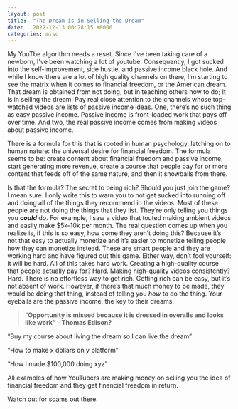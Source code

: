 ```yaml
---
layout: post
title:  "The Dream is in Selling the Dream"
date:   2022-12-13 00:28:15 +0000
categories: misc
---
```


My YouTbe algorithm needs a reset. Since I've been taking care of a newborn, I've been watching a lot of youtube. Consequently, I got sucked into the self-improvement, side hustle, and passive income black hole. And while I know there are a lot of high quality channels on there, I’m starting to see the matrix when it comes to financial freedom, or the American dream. That dream is obtained from not doing, but in teaching others how to do; It is in selling the dream. Pay real close attention to the channels whose top-watched videos are lists of passive income ideas. One, there’s no such thing as easy passive income. Passive income is front-loaded work that pays off over time. And two, the real passive income comes from making videos about passive income. 

There is a formula for this that is rooted in human psychology, latching on to human nature: the universal desire for financial freedom. The formula seems to be: create content about financial freedom and passive income, start generating more revenue, create a course that people pay for or more content that feeds off of the same nature, and then it snowballs from there.

Is that the formula? The secret to being rich? Should you just join the game? I mean sure. I only write this to warn you to not get sucked into running off and doing all of the things they recommend in the videos. Most of these people are not doing the things that they list. They’re only telling you things you *****could***** do. For example, I saw a video that touted making ambient videos and easily make $5k-10k per month. The real question comes up when you realize is, if this is so easy, how come they aren’t doing this? Because it’s not that easy to actually monetize and it’s easier to monetize telling people how they can monetize instead. These are smart people and they are working hard and have figured out this game. Either way, don’t fool yourself: it will be hard. All of this takes hard work. Creating a high-quality course that people actually pay for? Hard. Making high-quality videos consistently? Hard. There is no effortless way to get rich. Getting rich can be easy, but it’s not absent of work. However, if there’s that much money to be made, they would be doing that thing, instead of telling you *how* to do the thing. Your eyeballs are the passive income, the key to their dreams. 

> “****Opportunity is missed because it is dressed in overalls and looks like work” - Thomas Edison?****
> 

“Buy my course about living the dream so I can live the dream”

“How to make x dollars on y platform” 

“How I made $100,000 doing xyz”


All examples of how YouTubers are making money on selling you the idea of financial freedom and they get financial freedom in return.

Watch out for scams out there.
